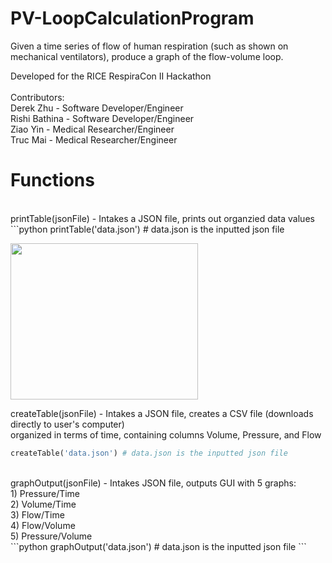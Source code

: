 # PV-LoopCalculationProgram
Given a time series of flow of human respiration (such as shown on mechanical ventilators), produce a graph of the flow-volume loop.

Developed for the RICE RespiraCon II Hackathon <br> <br>
Contributors: 
<br> Derek Zhu - Software Developer/Engineer
<br> Rishi Bathina - Software Developer/Engineer
<br> Ziao Yin - Medical Researcher/Engineer
<br> Truc Mai - Medical Researcher/Engineer
<br>

<h1> Functions </h1> <br>
printTable(jsonFile) - Intakes a JSON file, prints out organzied data values
<br>
```python
printTable('data.json') # data.json is the inputted json file

<img src="https://user-images.githubusercontent.com/57535849/152704873-4549cf48-0253-4443-afc7-5e89999c69cb.png" width="300" height="250"> <br>

createTable(jsonFile) - Intakes a JSON file, creates a CSV file (downloads directly to user's computer) <br>
                        organized in terms of time, containing columns Volume, Pressure, and Flow <br>
```python
createTable('data.json') # data.json is the inputted json file
```
<br>
graphOutput(jsonFile) - Intakes JSON file, outputs GUI with 5 graphs: <br>
                        1) Pressure/Time <br>
                        2) Volume/Time <br>
                        3) Flow/Time <br>
                        4) Flow/Volume <br>
                        5) Pressure/Volume <br>
```python
graphOutput('data.json') # data.json is the inputted json file
```
